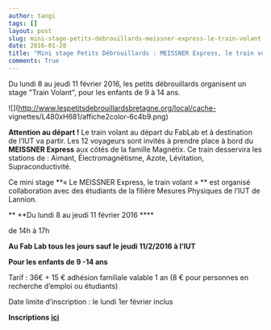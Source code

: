 ```yaml
---
author: tangi
tags: []
layout: post
slug: mini-stage-petits-debrouillards-meissner-express-le-train-volant
date: 2016-01-28
title: "Mini stage Petits Débrouillards : MEISSNER Express, le train volant"
comments: True
---
```

Du lundi 8 au jeudi 11 février 2016, les petits débrouillards organisent un
stage "Train Volant", pour les enfants de 9 à 14 ans.

![](http://www.lespetitsdebrouillardsbretagne.org/local/cache-
vignettes/L480xH681/affiche2color-6c4b9.png)

**Attention au départ !** Le train volant au départ du FabLab et à destination de l’IUT va partir. Les 12 voyageurs sont invités à prendre place à bord du **MEISSNER Express** aux côtés de la famille Magnétix. Ce train desservira les stations de : Aimant, Électromagnétisme, Azote, Lévitation, Supraconductivité.

Ce mini stage **« Le MEISSNER Express, le train volant » ** est organisé
collaboration avec des étudiants de la filière Mesures Physiques de l’IUT de
Lannion.

** **Du lundi 8 au jeudi 11 février 2016 ****

de 14h à 17h

**Au Fab Lab tous les jours sauf le jeudi 11/2/2016 à l’IUT**

**Pour les enfants de 9 -14 ans**

Tarif : 36€ + 15 € adhésion familiale valable 1 an (8 € pour personnes en
recherche d’emploi ou étudiants)

Date limite d’inscription : le lundi 1er février inclus

****Inscriptions [ici](http://www.lespetitsdebrouillardsbretagne.org/Mini-stage-des-vacances-de-fevrier.html)****


